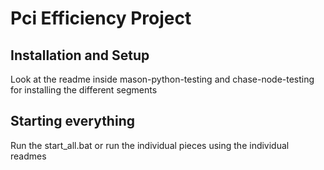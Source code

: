 # Pci Efficiency Project

## Installation and Setup
Look at the readme inside mason-python-testing and chase-node-testing for installing the different segments

## Starting everything
Run the start_all.bat or run the individual pieces using the individual readmes

